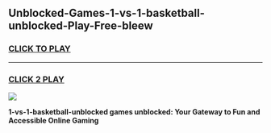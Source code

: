 
## Unblocked-Games-1-vs-1-basketball-unblocked-Play-Free-bleew
<h3>
<a href="https://premium76.site?title=1-vs-1-basketball-unblocked&ref=22A">CLICK TO PLAY</a></h3>
<hr>

<h3>
<a href="https://premium76.site?title=1-vs-1-basketball-unblocked&ref=22A">CLICK 2 PLAY</a>
  
</h3>

<a href="https://premium76.site?title=1-vs-1-basketball-unblocked&ref=22A"><img src="https://clearcache.store/games.png"></a>


**1-vs-1-basketball-unblocked games unblocked: Your Gateway to Fun and Accessible Online Gaming**
